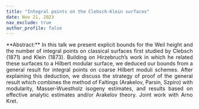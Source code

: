 ```yaml
---
title: "Integral points on the Clebsch-Klein surfaces"
date: Nov 21, 2023
nav_exclude: true
author_profile: false
---
```

<div style="text-align: justify !important; text-justify: inter-word;" markdown="1">
**Abstract:** In this talk we present explicit bounds for the Weil height and the number of integral points on classical surfaces first studied by Clebsch (1871) and Klein (1873). Building on Hirzebruch’s work in which he related these surfaces to a Hilbert modular surface, we deduced our bounds from a general result for integral points on coarse Hilbert moduli schemes. After explaining this deduction, we discuss the strategy of proof of the general result which combines the method of Faltings (Arakelov, Parsin, Szpiro) with modularity, Masser-Wuestholz isogeny estimates, and results based on effective analytic estimates and/or Arakelov theory. Joint work with Arno Kret.
